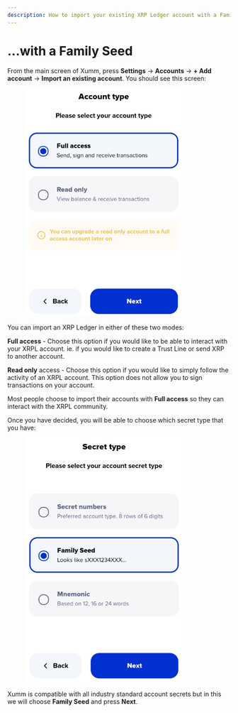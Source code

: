 ```yaml
---
description: How to import your existing XRP Ledger account with a Family Seed
---
```


# ...with a Family Seed

From the main screen of Xumm, press **Settings** -> **Accounts** -> **+ Add account** -> **Import an existing account**. You should see this screen:

<figure><img src="../../../.gitbook/assets/Account type.png" alt=""><figcaption></figcaption></figure>

You can import an XRP Ledger in either of these two modes:

**Full access** - Choose this option if you would like to be able to interact with your XRPL account. ie. if you would like to create a Trust Line or send XRP to another account.

**Read only** access - Choose this option if you would like to simply follow the activity of an XRPL account. This option does not allow you to sign transactions on your account.&#x20;

Most people choose to import their accounts with **Full access** so they can interact with the XRPL community.

Once you have decided, you will be able to choose which secret type that you have:

<figure><img src="../../../.gitbook/assets/Family Seed - 1.png" alt=""><figcaption></figcaption></figure>

Xumm is compatible with all industry standard account secrets but in this we will choose **Family Seed** and press **Next**.
